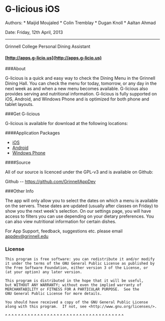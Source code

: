 

G-licious iOS
==============

Authors:  * Maijid Moujaled * Colin Tremblay
          * Dugan Knoll
          * Aaltan Ahmad 

Date:    Friday, 12th April, 2013

---

Grinnell College Personal Dining Assistant

#### [http://apps.g-licio.us](http://apps.g-licio.us)

###About

G-licious is a quick and easy way to check the Dining Menu in the Grinnell Dining Hall. You can check the menu for today, tomorrow, or any day in the next week as and when a new menu becomes available. G-licious also provides serving and nutritional information.  G-licious is fully supported on iOS, Android, and Windows Phone and is optimized for both phone and tablet layouts.

###Get G-licious

G-licious is available for download at the following locations:


####Application Packages

* [iOS](https://itunes.apple.com/us/app/g-licious/id523738999?mt=8)
* [Android](https://play.google.com/store/apps/details?id=edu.grinnell.glicious&hl=en)
* [Windows Phone](http://www.windowsphone.com/en-us/store/app/glicious/47c4271a-6367-481f-829a-03cf586cf56c)


####Source

All of our source is licenced under the GPL-v3 and is available on Github:

Github -- https://github.com/GrinnellAppDev

###Other Info

The app will only allow you to select the dates on which a menu is available on the servers. These dates are updated (usually after classes on Friday) to show you the next week's selection. On our settings page, you will have access to filters you can use depending on your dietary preferences. You can also view nutritional information for certain dishes. 


For App Support, feedback, suggestions etc. please email appdev@grinnell.edu

### License

    This program is free software: you can redistribute it and/or modify
    it under the terms of the GNU General Public License as published by
    the Free Software Foundation, either version 3 of the License, or
    (at your option) any later version.

    This program is distributed in the hope that it will be useful,
    but WITHOUT ANY WARRANTY; without even the implied warranty of
    MERCHANTABILITY or FITNESS FOR A PARTICULAR PURPOSE.  See the
    GNU General Public License for more details.

    You should have received a copy of the GNU General Public License
    along with this program.  If not, see <http://www.gnu.org/licenses/>.

^ ^ ^ ^ ^ ^ ^ ^ ^ ^ ^ ^ ^ ^ ^ ^ ^ ^ ^ ^ ^ ^ ^ ^ ^ ^ ^ ^ ^ ^ ^ ^ ^ ^ ^ ^ ^ 

